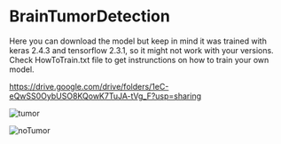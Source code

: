 # BrainTumorDetection

Here you can download the model but keep in mind it was trained with keras 2.4.3 and tensorflow 2.3.1, so it might not work with your versions. Check HowToTrain.txt file to get instrunctions on how to train your own model.

https://drive.google.com/drive/folders/1eC-eQwSS0OybUSO8KQowK7TuJA-tVg_F?usp=sharing

![tumor](https://user-images.githubusercontent.com/73878161/182577862-43f2e84f-e50e-4042-8f07-de4c94694e66.jpg)


![noTumor](https://user-images.githubusercontent.com/73878161/182577870-c75402d9-14a3-47d1-a6e8-cf79c8c42a1e.jpg)
